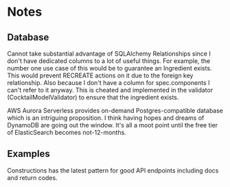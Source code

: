 Notes
=====

Database
--------
Cannot take substantial advantage of SQLAlchemy Relationships since I don't
have dedicated columns to a lot of useful things. For example, the number one
use case of this would be to guarantee an Ingredient exists. This would prevent
RECREATE actions on it due to the foreign key relationship. Also because I don't
have a column for spec.components I can't refer to it anyway. This is cheated
and implemented in the validator (CocktailModelValidator) to ensure that the
ingredient exists.

AWS Aurora Serverless provides on-demand Postgres-compatible database which
is an intriguing proposition. I think having hopes and dreams of DynamoDB are
going out the window. It's all a moot point until the free tier of ElasticSearch
becomes not-12-months.

Examples
--------
Constructions has the latest pattern for good API endpoints including
docs and return codes.